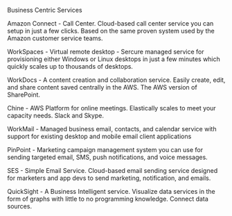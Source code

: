 Business Centric Services 

Amazon Connect - Call Center. Cloud-based call center service you can setup in just a few clicks. Based on the same proven system used by the Amazon customer service teams. 

WorkSpaces - Virtual remote desktop - Sercure managed service for provisioning either Windows or Linux desktops in just a few minutes which quickly scales up to thousands of desktops.

WorkDocs - A content creation and collaboration service. Easily create, edit, and share content saved centrally in the AWS. The AWS version of SharePoint. 

Chine - AWS Platform for online meetings. Elastically scales to meet your capacity needs. Slack and Skype.

WorkMail - Managed business email, contacts, and calendar service with support for existing desktop and mobile email client applications

PinPoint - Marketing campaign management system you can use for sending targeted email, SMS, push notifications, and voice messages. 

SES - Simple Email Service. Cloud-based email sending service designed for marketers and app devs to send marketing, notification, and emails.

QuickSight - A Business Intelligent service. Visualize data services in the form of graphs with little to no programming knowledge. Connect data sources. 